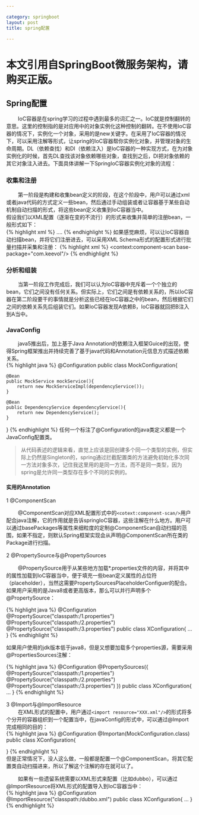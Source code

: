 ```yaml
---

category: springboot
layout: post
title: spring配置

---
```



# 本文引用自SpringBoot微服务架构，请购买正版。

## Spring配置  

&#160;&#160;&#160;&#160;&#160;&#160;&#160;&#160;IoC容器是在spring学习的过程中遇到最多的词汇之一。IoC就是控制翻转的意思。这里的控制指的是对应用中的对象实例化这种控制的翻转。在不使用IoC容器的情况下，实例化一个对象，采用的是new关键字。在采用了IoC容器的情况下，可以采用注解等形式，让spring的IoC容器帮你实例化对象，并管理对象的生命周期。DL（依赖查找）和DI（依赖注入）是IoC容器的一种实现方式，在为对象实例化的时候，首先DL查找该对象依赖哪些对象，查找到之后，DI把对象依赖的其它对象注入进去。下面具体讲解一下SpringIoC容器实例化对象的流程：  

### 收集和注册  

&#160;&#160;&#160;&#160;&#160;&#160;&#160;&#160;第一阶段是构建和收集bean定义的阶段，在这个阶段中，用户可以通过xml或者java代码的方式定义一些bean，然后通过手动组装或者让容器基于某些自动机制自动扫描的形式，将这些bean定义收集到IoC容器当中。  
假设我们以XML配置（逐渐在变的不流行）的形式来收集并简单的注册bean，一般形式如下：  
{% highlight xml %}
<bean id="mockService" class="MockServiceImpl">
....
</bean>
{%  endhighlight  %}
如果感觉麻烦，可以让IoC容器自动扫描bean，并将它们注册进去，可以采用XML Schema形式的配置形式进行批量扫描并采集和注册：
{%  highlight xml %}
<context:component-scan base-package="com.keevol"/>
{% endhighlight %}  

### 分析和组装  

&#160;&#160;&#160;&#160;&#160;&#160;&#160;&#160;当第一阶段工作完成后，我们可以认为IoC容器中充斥着一个个独立的bean，它们之间没有任何关系。但实际上，它们之间是有依赖关系的，所以IoC容器在第二阶段要干的事情就是分析这些已经在IoC容器之中的bean，然后根据它们之间的依赖关系先后组装它们。如果IoC容器发现A依赖B，IoC容器就回把B注入到A当中。  

### JavaConfig  

&#160;&#160;&#160;&#160;&#160;&#160;&#160;&#160;java5推出后，加上基于Java Annotation的依赖注入框架Guice的出现，使得Spring框架推出并持续完善了基于java代码和Annotation元信息方式描述依赖关系。  
{% highlight java %}
@Configuration
public class MockConfiguration{
    
    @Bean
    public MockService mockService(){
        return new MockServiceImpl(dependencyService());
    }
    
    @Bean
    public DependencyService dependencyService(){
        return new DependencyService();
    }
}
{% endhighlight  %}
任何一个标注了@Configuration的java类定义都是一个JavaConfig配置类。  

> 从代码表述的逻辑来看，直觉上应该是回创建多个同一个类型的实例，但实际上仍然是Singleton的，spring通过拦截配置类的方法避免初始化多次同一方法对象多次，记住我这里用的是同一方法，而不是同一类型，因为spring是允许同一类型存在多个不同的实例的。  

#### 实用的Annotation  

1 @ComponentScan  

&#160;&#160;&#160;&#160;&#160;&#160;&#160;&#160;@ComponentScan对应XML配置形式中的`<cotext:component-scan/>`用户配合java注解，它的作用就是告诉springIoC容器，这些注解在什么地方。用户可以通过basePackages等属性来细粒度的定制@ComponentScan自动扫描的范围，如果不指定，则默认Spring框架实现会从声明@ComponentScan所在类的Package进行扫描。  

2 @PropertySource与@PropertySources  

&#160;&#160;&#160;&#160;&#160;&#160;&#160;&#160;@PropertySource用于从某些地方加载*.properties文件的内容，并将其中的属性加载到IoC容器当中，便于填充一些bean定义属性的占位符（placeholder），当然这需要PropertySourcesPlaceholderConfiguer的配合。如果用户采用的是Java8或者更高版本，那么可以并行声明多个@PropertySource：  

{% highlight java %}
@Configuration
@PropertySource("classpath:/1.properties")
@PropertySource("classpath:/2.properties")
@PropertySource("classpath:/3.properties")
public class XConfiguration{
    ...
}
{% endhighlight %}  

如果用户使用的jdk版本低于java8，但是又想要加载多个properties源，需要采用@PropertiesSources注解：  

{% highlight java %}
@Configuration
@PropertySources({
    @PropertySource("classpath:/1.properties")
    @PropertySource("classpath:/2.properties")
    @PropertySource("classpath:/3.properties")
})
public class XConfiguration{
    ...
}
{% endhighlight %}  

3 @Import与@ImportResource  
&#160;&#160;&#160;&#160;&#160;&#160;&#160;&#160;在XML形式的配置中，用户通过`<import resource="XXX.xml"/>`的形式将多个分开的容器组织到一个配置当中，在javaConfig的形式中，可以通过@Import完成相同的目的：  
{% highlight java %}
@Configuration
@Importan(MockConfiguration.class)
public class XConfiguration{

}
{% endhighlight %}  
但是正常情况下，没人这么做，一般都是配置一个@ComponentScan，将其它配置类自动扫描进来，所以了解这个注解的存在就可以了。  

&#160;&#160;&#160;&#160;&#160;&#160;&#160;&#160;如果有一些遗留系统需要以XML形式来配置（比如dubbo），可以通过@ImportResource将XML形式的配置导入到IoC容器当中：  
{% highlight java %}
@Configuration
@ImportResource("classpath:/dubbo.xml")
public class XConfiguration{
    ...
}
{% endhighlight %}  

